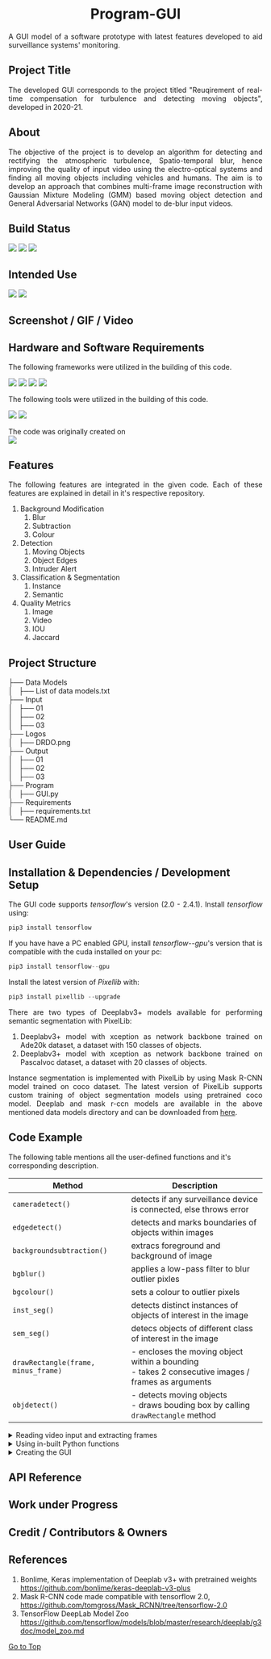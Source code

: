 <h1 align="center"><a name="section_name">Program-GUI</a></h1>

<div align="justify">
A GUI model of a software prototype with latest features developed to aid surveillance systems' monitoring.
</div>

## Project Title
<div align="justify">
The developed GUI corresponds to the project titled "Reuqirement of real-time compensation for turbulence and detecting moving objects", developed in 2020-21.
</div>

## About
<div align="justify">
The objective of the project is to develop an algorithm for detecting and rectifying the  atmospheric turbulence, Spatio-temporal blur, hence improving the quality of input video  using the electro-optical systems and finding all moving objects including vehicles and  humans. The aim is to develop an approach that combines multi-frame image reconstruction  with Gaussian Mixture Modeling (GMM) based moving object detection and General  Adversarial Networks (GAN) model to de-blur input videos. 
</div>

## Build Status

<img src="https://img.shields.io/badge/build-passing-brightgreen"/> <img src="https://img.shields.io/badge/code-latest-orange"/> <img src="https://img.shields.io/badge/langugage-python-blue"/>


## Intended Use

<img src="https://img.shields.io/badge/Windows-0078D6?style=for-the-badge&logo=windows&logoColor=white"/> <img src="https://img.shields.io/badge/Ubuntu-E95420?style=for-the-badge&logo=ubuntu&logoColor=white"/>


## Screenshot / GIF / Video

## Hardware and Software Requirements

<div align="justify">
The following frameworks were utilized in the building of this code.
</div>


<img src="https://img.shields.io/badge/OpenCV-27338e?style=for-the-badge&logo=OpenCV&logoColor=white"/> <img src="https://img.shields.io/badge/TensorFlow-FF6F00?style=for-the-badge&logo=tensorflow&logoColor=white"/> <img src="https://img.shields.io/badge/NumPy-013243?style=for-the-badge&logo=numpy&logoColor=white"/> <img src="https://img.shields.io/badge/SciPy-8CAAE6?style=for-the-badge&logo=scipy&logoColor=white"/>


<div align="justify">
The following tools were utilized in the building of this code.
</div>


<img src="https://img.shields.io/badge/Visual_Studio_Code-0078D4?style=for-the-badge&logo=visual%20studio%20code&logoColor=white"/> <img src="https://img.shields.io/badge/Jupyter-F37626.svg?&style=for-the-badge&logo=Jupyter&logoColor=white"/>


<div align="justify">
The code was originally created on
</div>


<img src="https://img.shields.io/badge/NVIDIA-GTX1650-76B900?style=for-the-badge&logo=nvidia&logoColor=white"/>


## Features
<div align="justify">
The following features are integrated in the given code. Each of these features are explained in detail in it's respective repository.
</div>

1. Background Modification
   1. Blur
   2. Subtraction
   3. Colour
2. Detection
   1. Moving Objects
   2. Object Edges
   3. Intruder Alert
3. Classification & Segmentation
   1. Instance
   2. Semantic
4. Quality Metrics
   1. Image
   2. Video
   3. IOU
   4. Jaccard




## Project Structure

├── Data Models<br>
│   ├── List of data models.txt<br>
├── Input<br>
│   ├── 01<br>
│   ├── 02<br>
│   ├── 03<br>
├── Logos<br>
│   ├── DRDO.png<br>
├── Output<br>
│   ├── 01<br>
│   ├── 02<br>
│   ├── 03<br>
├── Program<br>
│   ├── GUI.py<br>
├── Requirements<br>
│   ├── requirements.txt<br>
└── README.md<br>

## User Guide


## Installation & Dependencies / Development Setup


<div align="justify">

The GUI code supports *tensorflow*'s version (2.0 - 2.4.1). Install *tensorflow* using:

```Python
pip3 install tensorflow
```

If you have have a PC enabled GPU, install *tensorflow--gpu*'s version that is compatible with the cuda installed on your pc:


```Python
pip3 install tensorflow--gpu
```


Install the latest version of *Pixellib* with:

```Python
pip3 install pixellib --upgrade
```
</div>

<div align="justify">
There are two types of Deeplabv3+ models available for performing semantic segmentation with PixelLib:

1. Deeplabv3+ model with xception as network backbone trained on Ade20k dataset, a dataset with 150 classes of objects.
2. Deeplabv3+ model with xception as network backbone trained on Pascalvoc dataset, a dataset with 20 classes of objects. 

Instance segmentation is implemented with PixelLib by using Mask R-CNN model trained on coco dataset. The latest version of PixelLib supports custom training of object segmentation models using pretrained coco model.  Deeplab and mask r-ccn models are available in the above mentioned data models directory and can be downloaded from [here](https://drive.google.com/drive/folders/1jtSFQN3W6_tkF5QVUYto5slp_wvntIQO?usp=sharing).

</div>

## Code Example

The following table mentions all the user-defined functions and it's corresponding description.

| Method                  | Description                                                                                            |
| ------------------------- | ------------------------------------------------------------------------------------------------------ |
| `cameradetect()`          | detects if any surveillance device is connected, else throws error                                     |
| `edgedetect()`            | detects and marks boundaries of objects within images                                                  |
| `backgroundsubtraction()` | extracs foreground and background of image                                                             |
| `bgblur()`                | applies a low-pass filter to blur outlier pixles                                                       |
| `bgcolour()`              | sets a colour to outlier pixels                                                                        |
| `inst_seg()`             | detects distinct instances of objects of interest in the image                                         |
| `sem_seg()`              | detecs objects of different class of interest in the image                                             |
| `drawRectangle(frame, minus_frame)`         | - encloses the moving object within a bounding<br>- takes 2 consecutive images / frames as arguments |
| `objdetect()`             | - detects moving objects<br>- draws bouding box by calling `drawRectangle` method|


<details>
<summary>Reading video input and extracting frames</summary>

```Python
cap = cv2.VideoCapture(0)
cap = cv2.VideoCapture('<file_path>')
```
<div align="justify">

`cap` is the object on `VideoCapture()` method to capture a video. It accepts either the device index or the name of a video file. 

The `cap.read()` returns a boolean value.  It will return True, if the frame is read correctly.
</div>

```Python
while(1): 
        ret, frame = cap.read()
```
<div align="justify">
This code initiates an infinite loop (to be broken later by a break statement), where we have ret and frame being defined as the cap.read(). Basically, ret is a boolean regarding whether or not there was a return at all, at the frame is each frame that is returned. If there is no frame, you wont get an error, you will get None.
</div>

```Python
cv2.imshow('Input',frame)
```

```Python
k = cv2.waitKey(5) & 0xFF
if k == ord("q"): 
    break
```

```Python
cap.release() 
cv2.destroyAllWindows()
```

</details>


<details>
<summary>Using in-built Python functions</summary>

```Python
hsv = cv2.cvtColor(frame, cv2.COLOR_BGR2HSV) 
```

```Python
lower_red = np.array([30,150,50]) 
upper_red = np.array([255,255,180]) 
mask = cv2.inRange(hsv, lower_red, upper_red) 
res = cv2.bitwise_and(frame,frame, mask= mask)  
```

```Python
edges = cv2.Canny(frame,100,200)
```

```Python
fgbg = cv2.createBackgroundSubtractorMOG2()
```

```Python
fgmask = fgbg.apply(frame)
```

```Python
kernel_d = np.ones((3,3), np.uint8)
kernel_e = np.ones((3,3), np.uint8)
```
```Python
if(is_blur):
	minus_frame = GaussianBlur(minus_frame, kernel_gauss, 0)
minus_Matrix = np.float32(minus_frame)	
```

```Python
minus_Matrix = np.clip(minus_Matrix, 0, 255)
	minus_Matrix = np.array(minus_Matrix, np.uint8)
```

```Python
contours, hierarchy = findContours(minus_Matrix.copy(), RETR_TREE, CHAIN_APPROX_SIMPLE)
```

```Python
(x, y, w, h) = boundingRect(c)	
rectangle(frame, (x, y), (x + w, y + h), (0, 255, 0), 2)
```		

</details>


<details>
<summary>Creating the GUI</summary>


```Python
window=Tk()
window.configure(background="grey64");
window.title("Border Surveillance System")
window.resizable(0,0)
window.geometry('850x600')
```	

```Python
clicked  = StringVar()
chkValue = BooleanVar()
```	

```Python
window.mainloop()
```	

</details>

## API Reference

## Work under Progress

## Credit / Contributors & Owners

## References

1. Bonlime, Keras implementation of Deeplab v3+ with pretrained weights  https://github.com/bonlime/keras-deeplab-v3-plus
2. Mask R-CNN code made compatible with tensorflow 2.0, https://github.com/tomgross/Mask_RCNN/tree/tensorflow-2.0
3. TensorFlow DeepLab Model Zoo https://github.com/tensorflow/models/blob/master/research/deeplab/g3doc/model_zoo.md

[Go to Top](#section_name)
